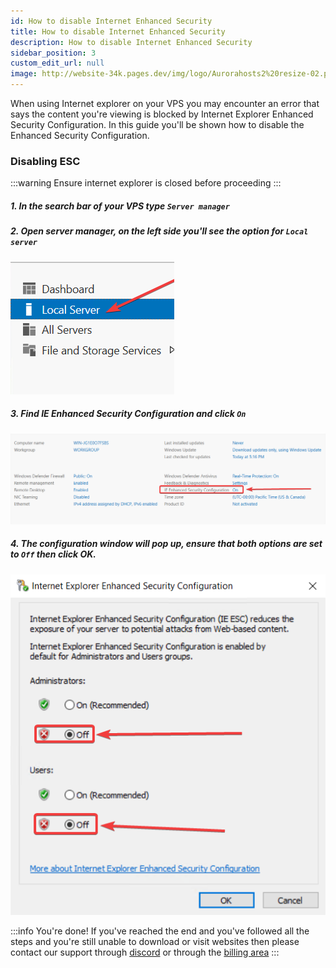 ```yaml
---
id: How to disable Internet Enhanced Security
title: How to disable Internet Enhanced Security
description: How to disable Internet Enhanced Security
sidebar_position: 3
custom_edit_url: null
image: http://website-34k.pages.dev/img/logo/Aurorahosts2%20resize-02.png
---
```


When using Internet explorer on your VPS you may encounter an error that says the content you're viewing is blocked by Internet Explorer Enhanced Security Configuration. In this guide you'll be shown how to disable the Enhanced Security Configuration.

### Disabling ESC

:::warning
Ensure internet explorer is closed before proceeding
:::

##### 1. In the search bar of your VPS type `Server manager`

##### 2. Open server manager, on the left side you'll see the option for `Local server`

<div style={{textAlign: 'left'}}>

![IE](../../images/VPS/ESC/1_Localserver.png)

</div>

##### 3. Find IE Enhanced Security Configuration and click `On`

<div style={{textAlign: 'left'}}>

![IE](../../images/VPS/ESC/2_IE.png)

</div>

##### 4. The configuration window will pop up, ensure that both options are set to `Off` then click OK.

<div style={{textAlign: 'left'}}>

![IE](../../images/VPS/ESC/3_Configuration.png)

</div>

:::info You're done!
If you've reached the end and you've followed all the steps and you're still unable to download or visit websites then please contact our support through [discord](https://discord.gg/XxHx6PxwNn) or through the [billing area](https://billing.aurorahosts.com)
:::